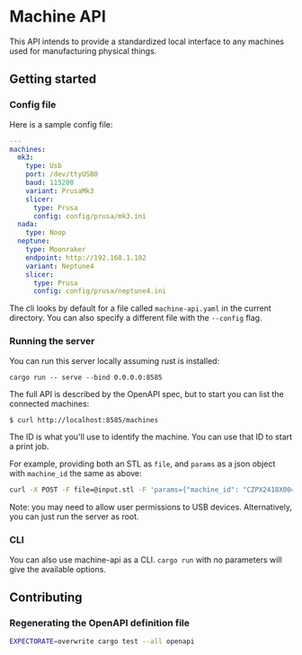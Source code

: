 # Machine API

This API intends to provide a standardized local interface to any machines used for manufacturing physical things.

## Getting started

### Config file

Here is a sample config file:

```yaml
---
machines:
  mk3:
    type: Usb
    port: /dev/ttyUSB0
    baud: 115200
    variant: PrusaMk3
    slicer:
      type: Prusa
      config: config/prusa/mk3.ini
  nada:
    type: Noop
  neptune:
    type: Moonraker
    endpoint: http://192.168.1.102
    variant: Neptune4
    slicer:
      type: Prusa
      config: config/prusa/neptune4.ini
```

The cli looks by default for a file called `machine-api.yaml` in the current
directory. You can also specify a different file with the `--config` flag.


### Running the server 

You can run this server locally assuming rust is installed:

```
cargo run -- serve --bind 0.0.0.0:8585
```

The full API is described by the OpenAPI spec, but to start you can list the connected machines:

```bash
$ curl http://localhost:8585/machines
```

The ID is what you'll use to identify the machine. You can use that ID to start a print job. 

For example, providing both an STL as `file`, and `params` as a json object with `machine_id` the same as above:

```bash
curl -X POST -F file=@input.stl -F 'params={"machine_id": "CZPX2418X004XK68718", "job_name": "my-cool-job"}' http://localhost:8585/print
```

Note: you may need to allow user permissions to USB devices. Alternatively, you can just run the server as root.

### CLI

You can also use machine-api as a CLI. `cargo run` with no parameters will give the available options.

## Contributing

### Regenerating the OpenAPI definition file

```bash
EXPECTORATE=overwrite cargo test --all openapi
```
